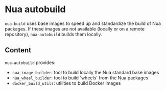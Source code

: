 # Nua autobuild

`nua-build` uses base images to speed up and standardize the build of Nua packages.
If these images are not available (locally or on a remote repository), `nua-autobuild` builds them locally.

## Content

`nua-autobuild` provides:

-   `nua_image_builder`: tool to build locally the Nua standard base images
-   `nua_wheel_builder`: tool to build 'wheels' from the Nua packages
-   `docker_build_utils`: utilities to build Docker images
